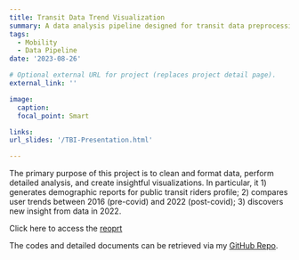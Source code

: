 ```yaml
---
title: Transit Data Trend Visualization
summary: A data analysis pipeline designed for transit data preprocessing, analysis, and visualization.
tags:
  - Mobility
  - Data Pipeline
date: '2023-08-26'

# Optional external URL for project (replaces project detail page).
external_link: ''

image:
  caption:
  focal_point: Smart

links: 
url_slides: '/TBI-Presentation.html'

---
```

The primary purpose of this project is to clean and format data, perform detailed analysis, and create insightful visualizations. In particular, it 1) generates demographic reports for public transit riders profile; 2) compares user trends between 2016 (pre-covid) and 2022 (post-covid); 3) discovers new insight from data in 2022.

Click here to access the [reoprt]()

The codes and detailed documents can be retrieved via my [GitHub Repo](https://github.com/YaxuanSeanZhang/Transit-Data-Preliminary).

